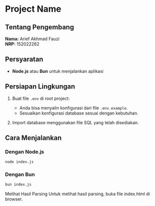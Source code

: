 # Project Name

## Tentang Pengembang
**Nama:** Arief Akhmad Fauzi  
**NRP:** 152022262  

## Persyaratan
- **Node.js** atau **Bun** untuk menjalankan aplikasi

## Persiapan Lingkungan
1. Buat file `.env` di root project:
   - Anda bisa menyalin konfigurasi dari file `.env.example`.
   - Sesuaikan konfigurasi database sesuai dengan kebutuhan.

2. Import database menggunakan file SQL yang telah disediakan.

## Cara Menjalankan

### Dengan Node.js
```bash
node index.js
```

### Dengan Bun
```bash
bun index.js
```

Melihat Hasil Parsing
Untuk melihat hasil parsing, buka file index.html di browser.
